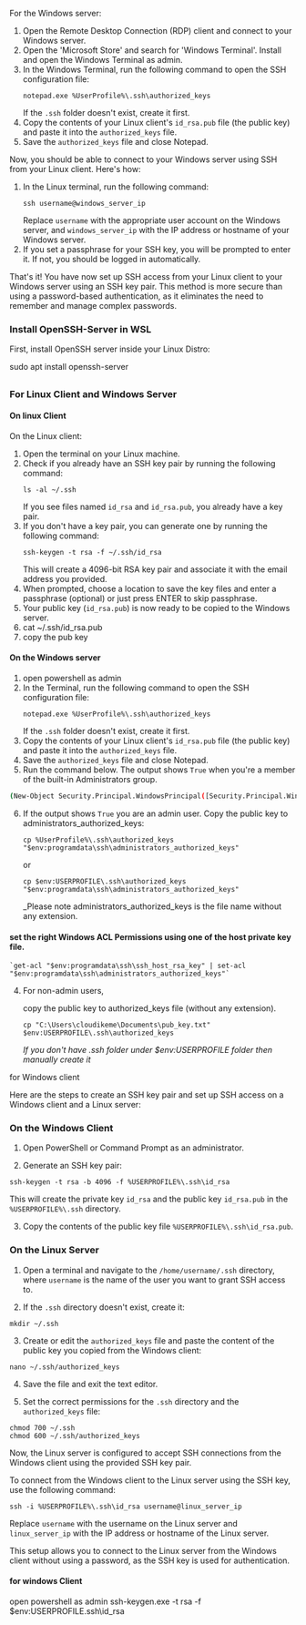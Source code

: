 



For the Windows server:

1. Open the Remote Desktop Connection (RDP) client and connect to your Windows server.
2. Open the 'Microsoft Store' and search for 'Windows Terminal'. Install and open the Windows Terminal as admin.
3. In the Windows Terminal, run the following command to open the SSH configuration file:
   ```
   notepad.exe %UserProfile%\.ssh\authorized_keys
   ```
   If the `.ssh` folder doesn't exist, create it first.
4. Copy the contents of your Linux client's `id_rsa.pub` file (the public key) and paste it into the `authorized_keys` file.
5. Save the `authorized_keys` file and close Notepad.

Now, you should be able to connect to your Windows server using SSH from your Linux client. Here's how:

1. In the Linux terminal, run the following command:
   ```
   ssh username@windows_server_ip
   ```
   Replace `username` with the appropriate user account on the Windows server, and `windows_server_ip` with the IP address or hostname of your Windows server.
2. If you set a passphrase for your SSH key, you will be prompted to enter it. If not, you should be logged in automatically.

That's it! You have now set up SSH access from your Linux client to your Windows server using an SSH key pair. This method is more secure than using a password-based authentication, as it eliminates the need to remember and manage complex passwords.


### Install OpenSSH-Server in WSL

First, install OpenSSH server inside your Linux Distro:

sudo apt install openssh-server  

##

### For Linux Client and Windows Server

#### On linux Client

On the Linux client:

1. Open the terminal on your Linux machine.
2. Check if you already have an SSH key pair by running the following command:
   ```
   ls -al ~/.ssh
   ```
   If you see files named `id_rsa` and `id_rsa.pub`, you already have a key pair.
3. If you don't have a key pair, you can generate one by running the following command:
   ```
   ssh-keygen -t rsa -f ~/.ssh/id_rsa
   ```
   This will create a 4096-bit RSA key pair and associate it with the email address you provided.
4. When prompted, choose a location to save the key files and enter a passphrase (optional) or just press ENTER to skip passphrase.
5. Your public key (`id_rsa.pub`) is now ready to be copied to the Windows server.
6. cat ~/.ssh/id_rsa.pub
7. copy the pub key


#### On the Windows server


1. open powershell as admin
2. In the Terminal, run the following command to open the SSH configuration file:
   ```
   notepad.exe %UserProfile%\.ssh\authorized_keys
   ```
   If the `.ssh` folder doesn't exist, create it first.
3. Copy the contents of your Linux client's `id_rsa.pub` file (the public key) and paste it into the `authorized_keys` file.
4. Save the `authorized_keys` file and close Notepad.
5. Run the command below. The output shows `True` when you're a member of the built-in Administrators group.

```bash
(New-Object Security.Principal.WindowsPrincipal([Security.Principal.WindowsIdentity]::GetCurrent())).IsInRole([Security.Principal.WindowsBuiltInRole]::Administrator)
```

6. If the output shows `True` you are an admin user. Copy the public key to administrators_authorized_keys:

   `cp %UserProfile%\.ssh\authorized_keys "$env:programdata\ssh\administrators_authorized_keys"`

   or

   `cp $env:USERPROFILE\.ssh\authorized_keys "$env:programdata\ssh\administrators_authorized_keys"` 

    _Please note administrators_authorized_keys is the file name without any extension.

#### set the right Windows ACL Permissions using one of the host private key file.
    
    `get-acl "$env:programdata\ssh\ssh_host_rsa_key" | set-acl "$env:programdata\ssh\administrators_authorized_keys"`
    
4. For non-admin users,
    
    copy the public key to authorized_keys file (without any extension).
    
    ```
    cp "C:\Users\cloudikeme\Documents\pub_key.txt" $env:USERPROFILE\.ssh\authorized_keys
    ```
    
    _If you don't have .ssh folder under $env:USERPROFILE folder then manually create it_
    
for Windows client

Here are the steps to create an SSH key pair and set up SSH access on a Windows client and a Linux server:

### On the Windows Client

1. Open PowerShell or Command Prompt as an administrator.

2. Generate an SSH key pair:

```
ssh-keygen -t rsa -b 4096 -f %USERPROFILE%\.ssh\id_rsa
```

This will create the private key `id_rsa` and the public key `id_rsa.pub` in the `%USERPROFILE%\.ssh` directory.

3. Copy the contents of the public key file `%USERPROFILE%\.ssh\id_rsa.pub`.

### On the Linux Server

1. Open a terminal and navigate to the `/home/username/.ssh` directory, where `username` is the name of the user you want to grant SSH access to.

2. If the `.ssh` directory doesn't exist, create it:

```
mkdir ~/.ssh
```

3. Create or edit the `authorized_keys` file and paste the content of the public key you copied from the Windows client:

```
nano ~/.ssh/authorized_keys
```

4. Save the file and exit the text editor.

5. Set the correct permissions for the `.ssh` directory and the `authorized_keys` file:

```
chmod 700 ~/.ssh
chmod 600 ~/.ssh/authorized_keys
```

Now, the Linux server is configured to accept SSH connections from the Windows client using the provided SSH key pair.

To connect from the Windows client to the Linux server using the SSH key, use the following command:

```
ssh -i %USERPROFILE%\.ssh\id_rsa username@linux_server_ip
```

Replace `username` with the username on the Linux server and `linux_server_ip` with the IP address or hostname of the Linux server.

This setup allows you to connect to the Linux server from the Windows client without using a password, as the SSH key is used for authentication.

 
#### for windows Client

open powershell as admin
ssh-keygen.exe -t rsa -f $env:USERPROFILE\.ssh\id_rsa